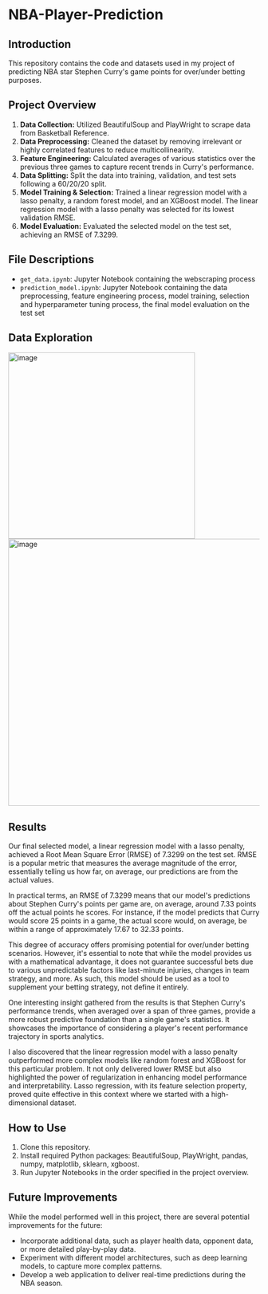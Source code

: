 # NBA-Player-Prediction

## Introduction

This repository contains the code and datasets used in my project of predicting NBA star Stephen Curry's game points for over/under betting purposes.

## Project Overview

1. **Data Collection:** Utilized BeautifulSoup and PlayWright to scrape data from Basketball Reference.
2. **Data Preprocessing:** Cleaned the dataset by removing irrelevant or highly correlated features to reduce multicollinearity.
3. **Feature Engineering:** Calculated averages of various statistics over the previous three games to capture recent trends in Curry's performance.
4. **Data Splitting:** Split the data into training, validation, and test sets following a 60/20/20 split.
5. **Model Training & Selection:** Trained a linear regression model with a lasso penalty, a random forest model, and an XGBoost model. The linear regression model with a lasso penalty was selected for its lowest validation RMSE.
6. **Model Evaluation:** Evaluated the selected model on the test set, achieving an RMSE of 7.3299.

## File Descriptions

- `get_data.ipynb`: Jupyter Notebook containing the webscraping process
- `prediction_model.ipynb`: Jupyter Notebook containing the data preprocessing, feature engineering process, model training, selection and hyperparameter tuning process, the final model evaluation on the test set

## Data Exploration

<img width="374" alt="image" src="https://github.com/aryangandhi/NBA-Player-Prediction/assets/43526001/b5811338-0f86-4090-8df6-7f41e1975984">

<img width="536" alt="image" src="https://github.com/aryangandhi/NBA-Player-Prediction/assets/43526001/64a52c15-45ff-428b-899c-02668f1fbded">

## Results

Our final selected model, a linear regression model with a lasso penalty, achieved a Root Mean Square Error (RMSE) of 7.3299 on the test set. RMSE is a popular metric that measures the average magnitude of the error, essentially telling us how far, on average, our predictions are from the actual values. 

In practical terms, an RMSE of 7.3299 means that our model's predictions about Stephen Curry's points per game are, on average, around 7.33 points off the actual points he scores. For instance, if the model predicts that Curry would score 25 points in a game, the actual score would, on average, be within a range of approximately 17.67 to 32.33 points.

This degree of accuracy offers promising potential for over/under betting scenarios. However, it's essential to note that while the model provides us with a mathematical advantage, it does not guarantee successful bets due to various unpredictable factors like last-minute injuries, changes in team strategy, and more. As such, this model should be used as a tool to supplement your betting strategy, not define it entirely.

One interesting insight gathered from the results is that Stephen Curry's performance trends, when averaged over a span of three games, provide a more robust predictive foundation than a single game's statistics. It showcases the importance of considering a player's recent performance trajectory in sports analytics.

I also discovered that the linear regression model with a lasso penalty outperformed more complex models like random forest and XGBoost for this particular problem. It not only delivered lower RMSE but also highlighted the power of regularization in enhancing model performance and interpretability. Lasso regression, with its feature selection property, proved quite effective in this context where we started with a high-dimensional dataset.


## How to Use

1. Clone this repository.
2. Install required Python packages: BeautifulSoup, PlayWright, pandas, numpy, matplotlib, sklearn, xgboost.
3. Run Jupyter Notebooks in the order specified in the project overview.

## Future Improvements

While the model performed well in this project, there are several potential improvements for the future:

- Incorporate additional data, such as player health data, opponent data, or more detailed play-by-play data.
- Experiment with different model architectures, such as deep learning models, to capture more complex patterns.
- Develop a web application to deliver real-time predictions during the NBA season.
